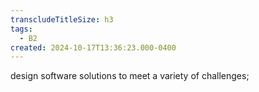 ```yaml
---
transcludeTitleSize: h3
tags:
  - B2
created: 2024-10-17T13:36:23.000-0400
---
```

design software solutions to meet a variety of challenges;
